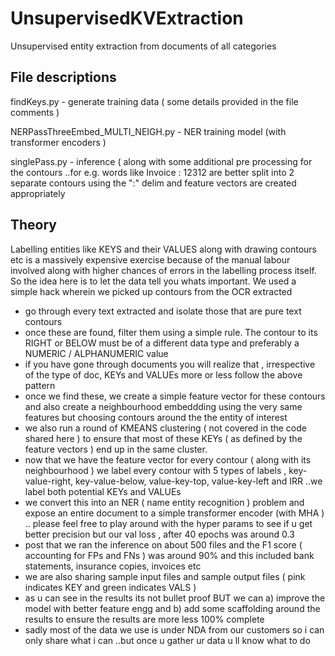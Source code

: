 # UnsupervisedKVExtraction
Unsupervised entity extraction from documents of all categories

File descriptions
------------
findKeys.py - generate training data ( some details provided in the file comments )

NERPassThreeEmbed_MULTI_NEIGH.py - NER training model (with transformer encoders )

singlePass.py - inference ( along with some additional pre processing for the contours ..for e.g. words like Invoice : 12312 are better split into 2 separate contours using the ":" delim and feature vectors are created appropriately

Theory
-----------

Labelling entities like KEYS and their VALUES along with drawing contours etc is a massively expensive exercise because of the manual labour involved along with higher chances of errors in the labelling process itself. So the idea here is to let the data tell you whats important. We used a simple hack wherein we picked up contours from the OCR extracted 
- go through every text extracted and isolate those that are pure text contours
- once these are found, filter them using a simple rule. The contour to its RIGHT or BELOW must be of a different data type and preferably a NUMERIC / ALPHANUMERIC value
- if you have gone through documents you will realize that , irrespective of the type of doc, KEYs and VALUEs more or less follow the above pattern
- once we find these, we create a simple feature vector for these contours and also create a neighbourhood embeddding using the very same features but choosing contours around the the entity of interest 
- we also run a round of KMEANS clustering ( not covered in the code shared here ) to ensure that most of these KEYs ( as defined by the feature vectors ) end up in the same cluster.
- now that we have the feature vector for every contour ( along with its neighbourhood ) we label every contour with 5 types of labels , key-value-right, key-value-below, value-key-top, value-key-left and IRR ..we label both potential KEYs and VALUEs
- we convert this into an NER ( name entity recognition ) problem and expose an entire document to a simple transformer encoder (with MHA ) .. please feel free to play around with the hyper params to see if u get better precision but our val loss , after 40 epochs was around 0.3
- post that we ran the inference on about 500 files and the F1 score ( accounting for FPs and FNs ) was around 90% and this included bank statements, insurance copies, invoices etc
- we are also sharing sample input files and sample output files ( pink indicates KEY and green indicates VALS ) 
- as u can see in the results its not bullet proof BUT we can a) improve the model with better feature engg and b) add some scaffolding around the results to ensure the results are more less 100% complete
- sadly most of the data we use is under NDA from our customers so i can only share what i can ..but once u gather ur data u ll know what to do 
